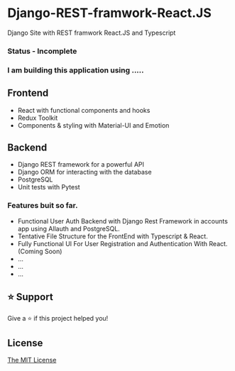 # Django-REST-framwork-React.JS

Django Site with REST framwork React.JS and Typescript

### Status - Incomplete

### I am building this application using .....

## Frontend

- React with functional components and hooks
- Redux Toolkit
- Components & styling with Material-UI and Emotion

## Backend

- Django REST framework for a powerful API
- Django ORM for interacting with the database
- PostgreSQL
- Unit tests with Pytest

### Features buit so far.

- Functional User Auth Backend with Django Rest Framework in accounts app using Allauth and PostgreSQL.
- Tentative File Structure for the FrontEnd with Typescript & React.
- Fully Functional UI For User Registration and Authentication With React.(Coming Soon)
- ...
- ...
- ...

## ⭐️ Support

Give a ⭐️ if this project helped you!

## License

[The MIT License](LICENSE)
